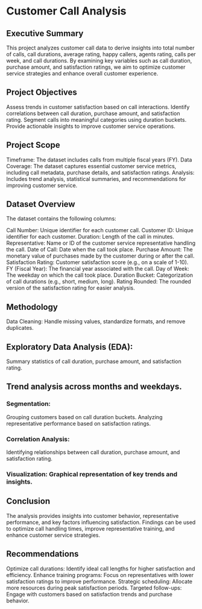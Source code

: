 # Customer Call Analysis
## Executive Summary
This project analyzes customer call data to derive insights into total number of calls, call durations, average rating, happy callers, agents rating, calls per week, and call durations. By examining key variables such as call duration, purchase amount, and satisfaction ratings, we aim to optimize customer service strategies and enhance overall customer experience.

## Project Objectives
Assess trends in customer satisfaction based on call interactions.
Identify correlations between call duration, purchase amount, and satisfaction rating.
Segment calls into meaningful categories using duration buckets.
Provide actionable insights to improve customer service operations.
## Project Scope
Timeframe: The dataset includes calls from multiple fiscal years (FY).
Data Coverage: The dataset captures essential customer service metrics, including call metadata, purchase details, and satisfaction ratings.
Analysis: Includes trend analysis, statistical summaries, and recommendations for improving customer service.
## Dataset Overview
The dataset contains the following columns:

Call Number: Unique identifier for each customer call.
Customer ID: Unique identifier for each customer.
Duration: Length of the call in minutes.
Representative: Name or ID of the customer service representative handling the call.
Date of Call: Date when the call took place.
Purchase Amount: The monetary value of purchases made by the customer during or after the call.
Satisfaction Rating: Customer satisfaction score (e.g., on a scale of 1-10).
FY (Fiscal Year): The financial year associated with the call.
Day of Week: The weekday on which the call took place.
Duration Bucket: Categorization of call durations (e.g., short, medium, long).
Rating Rounded: The rounded version of the satisfaction rating for easier analysis.
## Methodology
Data Cleaning: Handle missing values, standardize formats, and remove duplicates.
## Exploratory Data Analysis (EDA):
Summary statistics of call duration, purchase amount, and satisfaction rating.
## Trend analysis across months and weekdays.
### Segmentation:
Grouping customers based on call duration buckets.
Analyzing representative performance based on satisfaction ratings.
### Correlation Analysis:
Identifying relationships between call duration, purchase amount, and satisfaction rating.
### Visualization: Graphical representation of key trends and insights.
## Conclusion
The analysis provides insights into customer behavior, representative performance, and key factors influencing satisfaction. Findings can be used to optimize call handling times, improve representative training, and enhance customer service strategies.

## Recommendations
Optimize call durations: Identify ideal call lengths for higher satisfaction and efficiency.
Enhance training programs: Focus on representatives with lower satisfaction ratings to improve performance.
Strategic scheduling: Allocate more resources during peak satisfaction periods.
Targeted follow-ups: Engage with customers based on satisfaction trends and purchase behavior.

